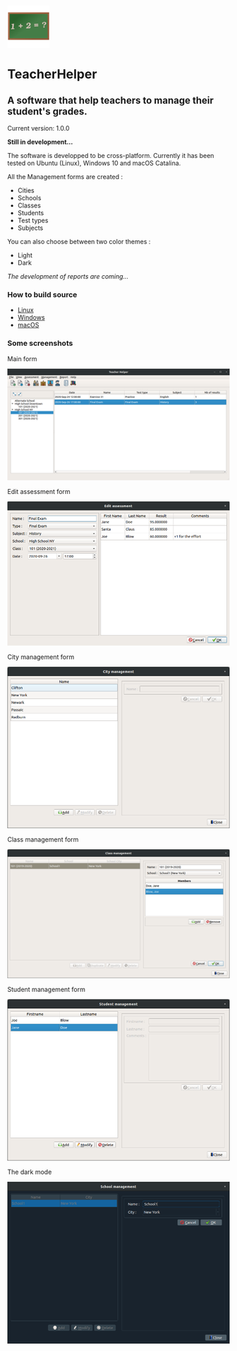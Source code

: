 <img src="https://github.com/jeremydumais/TeacherHelper/raw/medias/TeacherHelper%20Icon256.png" alt="drawing" width="96"/> 

# TeacherHelper
## A software that help teachers to manage their student's grades.

Current version: 1.0.0

**Still in development...**

The software is developped to be cross-platform. Currently it has been tested on Ubuntu (Linux), Windows 10 and macOS Catalina.

All the Management forms are created :
* Cities
* Schools
* Classes
* Students
* Test types
* Subjects

You can also choose between two color themes :
* Light
* Dark

_The development of reports are coming..._

### How to build source

- [Linux](https://github.com/jeremydumais/TeacherHelper/wiki/How-to-build-TeacherHelper-from-source-in-Linux) 
- [Windows](https://github.com/jeremydumais/TeacherHelper/wiki/How-to-build-TeacherHelper-from-source-in-Windows)
- [macOS](https://github.com/jeremydumais/TeacherHelper/wiki/How-to-build-TeacherHelper-from-source-in-macOS)
 
### Some screenshots

Main form

![City management form](https://github.com/jeremydumais/TeacherHelper/raw/medias/MainForm.png)

Edit assessment form

![Edit assessment form](https://github.com/jeremydumais/TeacherHelper/raw/medias/EditAssessmentForm.png)

City management form

![City management form](https://github.com/jeremydumais/TeacherHelper/raw/medias/CitiesForm.png)

Class management form

![Class management form](https://github.com/jeremydumais/TeacherHelper/raw/medias/ClassForm.png)

Student management form

![Student management form](https://github.com/jeremydumais/TeacherHelper/raw/medias/StudentForm.png)

The dark mode

![School dark mode management form](https://github.com/jeremydumais/TeacherHelper/raw/medias/SchoolDarkForm.png)